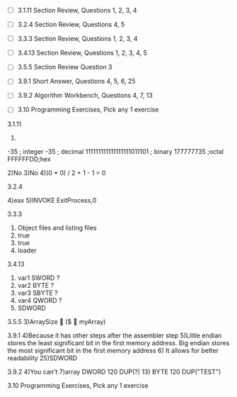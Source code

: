 - [ ] 3.1.11 Section Review, Questions 1, 2, 3, 4
- [ ] 3.2.4 Section Review, Questions 4, 5
- [ ] 3.3.3 Section Review, Questions 1, 2, 3, 4
- [ ] 3.4.13 Section Review, Questions 1, 2, 3, 4, 5
- [ ] 3.5.5 Section Review Question 3
- [ ] 3.9.1 Short Answer, Questions 4, 5, 6, 25
- [ ] 3.9.2 Algorithm Workbench, Questions 4, 7, 13
- [ ] 3.10 Programming Exercises, Pick any 1 exercise


3.1.11

1)
-35 ; integer
-35 ; decimal
111111111111111111011101 ; binary
177777735 ;octal
FFFFFFDD;hex

2)No
3)No
4)(0 * 0) / 2 + 1 - 1 = 0

3.2.4

4)eax
5)INVOKE ExitProcess,0

3.3.3

1) Object files and listing files
2) true
3) true
4) loader

3.4.13
1) var1 SWORD ?
2) var2 BYTE ?
3) var3 SBYTE ?
4) var4 QWORD ?
5) SDWORD

3.5.5 
3)ArraySize  ($  myArray)


3.9.1
 4)Because it has other steps after the assembler step
 5)Little endian stores the least significant bit in the first memory address. Big endian stores the most significant bit
 in the first memory address
 6) It allows for better readability
 25)SDWORD
 
 
3.9.2 
 4)You can't
 7)array DWORD 120 DUP(?)
 13) BYTE 120 DUP("TEST")

3.10 Programming Exercises, Pick any 1 exercise
